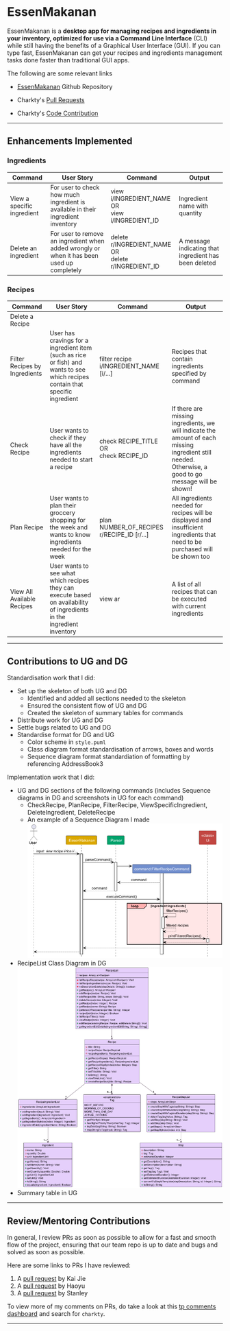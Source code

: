 # EssenMakanan
EssenMakanan is a **desktop app for managing recipes and ingredients in your inventory, optimized for use via a Command Line Interface** (CLI) while still having the benefits of a Graphical User Interface (GUI).
If you can type fast, EssenMakanan can get your recipes and ingredients management tasks done faster than traditional GUI apps.


The following are some relevant links

- [EssenMakanan](https://github.com/nus-cs2113-AY2324S1/tp/pulls?utf8=%E2%9C%93&q=is%3Apr+is%3Aopen+CS2113-F11-2)
Github Repository

- Charkty's [Pull Requests](https://github.com/AY2324S1-CS2113-F11-2/tp/pulls?q=is%3Apr+author%3Acharkty)

- Charkty's
[Code Contribution](https://nus-cs2113-ay2324s1.github.io/tp-dashboard/?search=charkty&breakdown=false&sort=groupTitle%20dsc&sortWithin=title&since=2023-09-22&timeframe=commit&mergegroup=&groupSelect=groupByRepos&tabOpen=true&tabType=authorship&tabAuthor=charkty&tabRepo=AY2324S1-CS2113-F11-2%2Ftp%5Bmaster%5D&authorshipIsMergeGroup=false&authorshipFileTypes=docs~functional-code~test-code~other&authorshipIsBinaryFileTypeChecked=false&authorshipIsIgnoredFilesChecked=false)

---

## Enhancements Implemented

### Ingredients

| Command                    | User Story                                                                                  | Command                                                     | Output                                                |
|----------------------------|---------------------------------------------------------------------------------------------|-------------------------------------------------------------|-------------------------------------------------------|
| View a specific ingredient | For user to check how much ingredient is available in their ingredient inventory            | view i/INGREDIENT_NAME <br> OR <br> view i/INGREDIENT_ID    | Ingredient name with quantity                         |
| Delete an ingredient       | For user to remove an ingredient when added wrongly or when it has been used up completely  | delete r/INGREDIENT_NAME <br/>OR<br/> delete r/INGREDIENT_ID | A message indicating that ingredient has been deleted| 


### Recipes

| Command                       | User Story                                                                                                                     | Command                                         | Output                                                                                                                                                |
|-------------------------------|--------------------------------------------------------------------------------------------------------------------------------|-------------------------------------------------|-------------------------------------------------------------------------------------------------------------------------------------------------------|
| Delete a Recipe               |
| Filter Recipes by Ingredients | User has cravings for a ingredient item (such as rice or fish) and wants to see which recipes contain that specific ingredient | filter recipe i/INGREDIENT_NAME [i/...]         | Recipes that contain ingredients specified by command                                                                                                 |
| Check Recipe                  |User wants to check if they have all the ingredients needed to start a recipe| check RECIPE_TITLE <br> OR <br> check RECIPE_ID | If there are missing ingredients, we will indicate the amount of each missing ingredient still needed. Otherwise, a good to go message will be shown! |
| Plan Recipe                   |User wants to plan their groccery shopping for the week and wants to know ingredients needed for the week|plan NUMBER_OF_RECIPES r/RECIPE_ID [r/...]| All ingredients needed for recipes will be displayed and insufficient ingredients that need to be purchased will be shown too                         |
| View All Available Recipes| User wants to see what which recipes they can execute based on availability of ingredients in the ingredient inventory|view ar|A list of all recipes that can be executed with current ingredients|

---

## Contributions to UG and DG

Standardisation work that I did:
- Set up the skeleton of both UG and DG
  - Identified and added all sections needed to the skeleton
  - Ensured the consistent flow of UG and DG 
  - Created the skeleton of summary tables for commands
- Distribute work for UG and DG
- Settle bugs related to UG and DG
- Standardise format for DG and UG 
  - Color scheme in `style.puml`
  - Class diagram format standardisation of arrows, boxes and words
  - Sequence diagram format standardiation of formatting by referencing AddressBook3


Implementation work that I did:
- UG and DG sections of the following commands (includes Sequence diagrams in DG and screenshots in UG for each command)
  - CheckRecipe, PlanRecipe, FilterRecipe, ViewSpecificIngredient, DeleteIngredient, DeleteRecipe
  - An example of a Sequence Diagram I made
    ![Filter Recipes By Ingredients](../images/FilterRecipesSequenceDiagram.png)
- RecipeList Class Diagram in DG
  ![RecipeList class diagram](../images/RecipeListClassDiagram.png)
- Summary table in UG 

---

## Review/Mentoring Contributions

In general, I review PRs as soon as possible to allow for a fast and smooth flow of the project, ensuring that our team repo is up to date and bugs and solved as soon as possible.


Here are some links to PRs I have reviewed:
1. A [pull request](https://github.com/AY2324S1-CS2113-F11-2/tp/pull/228) by Kai Jie
2. A [pull request](https://github.com/AY2324S1-CS2113-F11-2/tp/pull/241) by Haoyu
3. A [pull request](https://github.com/AY2324S1-CS2113-F11-2/tp/pull/104) by Stanley

To view more of my comments on PRs, do take a look at this [tp comments dashboard](https://nus-cs2113-ay2324s1.github.io/dashboards/contents/tp-comments.html) and search for `charkty`.

---

